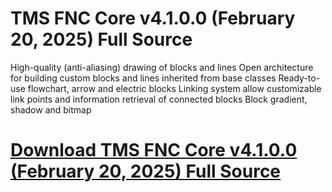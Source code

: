 # TMS FNC Core v4.1.0.0 (February 20, 2025) Full Source

High-quality (anti-aliasing) drawing of blocks and lines
Open architecture for building custom blocks and lines inherited from base classes
Ready-to-use flowchart, arrow and electric blocks
Linking system allow customizable link points and information retrieval of connected blocks
Block gradient, shadow and bitmap

# [Download TMS FNC Core v4.1.0.0 (February 20, 2025) Full Source](https://developer.team/delphi/35354-tms-fnc-core-v4100-february-20-2025-full-source.html)
